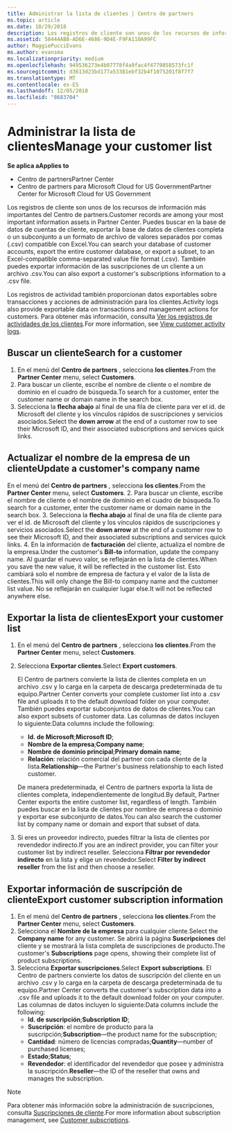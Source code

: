 ```yaml
---
title: Administrar la lista de clientes | Centro de partners
ms.topic: article
ms.date: 10/29/2018
description: Los registros de cliente son unos de los recursos de información más importantes del Centro de partners.
ms.assetid: 58444AB8-AD6E-4686-9D4E-F9FA110A99FC
author: MaggiePucciEvans
ms.author: evansma
ms.localizationpriority: medium
ms.openlocfilehash: 949536273e4b07778f4a9fac4f4779858573fc1f
ms.sourcegitcommit: d3613d23bd177a53381ebf32b4f1075201f8f7f7
ms.translationtype: MT
ms.contentlocale: es-ES
ms.lasthandoff: 12/05/2018
ms.locfileid: "8683704"
---
```

# <a name="manage-your-customer-list"></a><span data-ttu-id="9d02c-103">Administrar la lista de clientes</span><span class="sxs-lookup"><span data-stu-id="9d02c-103">Manage your customer list</span></span>

**<span data-ttu-id="9d02c-104">Se aplica a</span><span class="sxs-lookup"><span data-stu-id="9d02c-104">Applies to</span></span>**

-  <span data-ttu-id="9d02c-105">Centro de partners</span><span class="sxs-lookup"><span data-stu-id="9d02c-105">Partner Center</span></span>
-  <span data-ttu-id="9d02c-106">Centro de partners para Microsoft Cloud for US Government</span><span class="sxs-lookup"><span data-stu-id="9d02c-106">Partner Center for Microsoft Cloud for US Government</span></span>


<span data-ttu-id="9d02c-107">Los registros de cliente son unos de los recursos de información más importantes del Centro de partners.</span><span class="sxs-lookup"><span data-stu-id="9d02c-107">Customer records are among your most important information assets in Partner Center.</span></span> <span data-ttu-id="9d02c-108">Puedes buscar en la base de datos de cuentas de cliente, exportar la base de datos de clientes completa o un subconjunto a un formato de archivo de valores separados por comas (.csv) compatible con Excel.</span><span class="sxs-lookup"><span data-stu-id="9d02c-108">You can search your database of customer accounts, export the entire customer database, or export a subset, to an Excel-compatible comma-separated value file format (.csv).</span></span> <span data-ttu-id="9d02c-109">También puedes exportar información de las suscripciones de un cliente a un archivo .csv.</span><span class="sxs-lookup"><span data-stu-id="9d02c-109">You can also export a customer's subscriptions information to a .csv file.</span></span>

<span data-ttu-id="9d02c-110">Los registros de actividad también proporcionan datos exportables sobre transacciones y acciones de administración para los clientes.</span><span class="sxs-lookup"><span data-stu-id="9d02c-110">Activity logs also provide exportable data on transactions and management actions for customers.</span></span> <span data-ttu-id="9d02c-111">Para obtener más información, consulta [Ver los registros de actividades de los clientes](activity-logs.md).</span><span class="sxs-lookup"><span data-stu-id="9d02c-111">For more information, see [View customer activity logs](activity-logs.md).</span></span>


## <a name="search-for-a-customer"></a><span data-ttu-id="9d02c-112">Buscar un cliente</span><span class="sxs-lookup"><span data-stu-id="9d02c-112">Search for a customer</span></span>

1.  <span data-ttu-id="9d02c-113">En el menú del **Centro de partners** , selecciona **los clientes**.</span><span class="sxs-lookup"><span data-stu-id="9d02c-113">From the **Partner Center** menu, select **Customers**.</span></span>
2.  <span data-ttu-id="9d02c-114">Para buscar un cliente, escribe el nombre de cliente o el nombre de dominio en el cuadro de búsqueda.</span><span class="sxs-lookup"><span data-stu-id="9d02c-114">To search for a customer, enter the customer name or domain name in the search box.</span></span>
3.  <span data-ttu-id="9d02c-115">Selecciona la **flecha abajo** al final de una fila de cliente para ver el id. de Microsoft del cliente y los vínculos rápidos de suscripciones y servicios asociados.</span><span class="sxs-lookup"><span data-stu-id="9d02c-115">Select the **down arrow** at the end of a customer row to see their Microsoft ID, and their associated subscriptions and services quick links.</span></span>

## <a name="update-a-customers-company-name"></a><span data-ttu-id="9d02c-116">Actualizar el nombre de la empresa de un cliente</span><span class="sxs-lookup"><span data-stu-id="9d02c-116">Update a customer's company name</span></span>

<span data-ttu-id="9d02c-117">En el menú del **Centro de partners** , selecciona **los clientes**.</span><span class="sxs-lookup"><span data-stu-id="9d02c-117">From the **Partner Center** menu, select **Customers**.</span></span>
2.  <span data-ttu-id="9d02c-118">Para buscar un cliente, escribe el nombre de cliente o el nombre de dominio en el cuadro de búsqueda.</span><span class="sxs-lookup"><span data-stu-id="9d02c-118">To search for a customer, enter the customer name or domain name in the search box.</span></span>
3.  <span data-ttu-id="9d02c-119">Selecciona la **flecha abajo** al final de una fila de cliente para ver el id. de Microsoft del cliente y los vínculos rápidos de suscripciones y servicios asociados.</span><span class="sxs-lookup"><span data-stu-id="9d02c-119">Select the **down arrow** at the end of a customer row to see their Microsoft ID, and their associated subscriptions and services quick links.</span></span>
4.  <span data-ttu-id="9d02c-120">En la información de **facturación** del cliente, actualiza el nombre de la empresa.</span><span class="sxs-lookup"><span data-stu-id="9d02c-120">Under the customer's **Bill-to** information, update the company name.</span></span> <span data-ttu-id="9d02c-121">Al guardar el nuevo valor, se reflejarán en la lista de clientes.</span><span class="sxs-lookup"><span data-stu-id="9d02c-121">When you save the new value, it will be reflected in the customer list.</span></span> <span data-ttu-id="9d02c-122">Esto cambiará solo el nombre de empresa de factura y el valor de la lista de clientes.</span><span class="sxs-lookup"><span data-stu-id="9d02c-122">This will only change the Bill-to company name and the customer list value.</span></span> <span data-ttu-id="9d02c-123">No se reflejarán en cualquier lugar else.</span><span class="sxs-lookup"><span data-stu-id="9d02c-123">It will not be reflected anywhere else.</span></span>

## <a name="export-your-customer-list"></a><span data-ttu-id="9d02c-124">Exportar la lista de clientes</span><span class="sxs-lookup"><span data-stu-id="9d02c-124">Export your customer list</span></span>

1.  <span data-ttu-id="9d02c-125">En el menú del **Centro de partners** , selecciona **los clientes**.</span><span class="sxs-lookup"><span data-stu-id="9d02c-125">From the **Partner Center** menu, select **Customers**.</span></span>
2.  <span data-ttu-id="9d02c-126">Selecciona **Exportar clientes**.</span><span class="sxs-lookup"><span data-stu-id="9d02c-126">Select **Export customers**.</span></span>

    <span data-ttu-id="9d02c-127">El Centro de partners convierte la lista de clientes completa en un archivo .csv y lo carga en la carpeta de descarga predeterminada de tu equipo.</span><span class="sxs-lookup"><span data-stu-id="9d02c-127">Partner Center converts your complete customer list into a .csv file and uploads it to the default download folder on your computer.</span></span> <span data-ttu-id="9d02c-128">También puedes exportar subconjuntos de datos de clientes.</span><span class="sxs-lookup"><span data-stu-id="9d02c-128">You can also export subsets of customer data.</span></span> <span data-ttu-id="9d02c-129">Las columnas de datos incluyen lo siguiente:</span><span class="sxs-lookup"><span data-stu-id="9d02c-129">Data columns include the following:</span></span>

    -   <span data-ttu-id="9d02c-130">**Id. de Microsoft**;</span><span class="sxs-lookup"><span data-stu-id="9d02c-130">**Microsoft ID**;</span></span>
    -   <span data-ttu-id="9d02c-131">**Nombre de la empresa**;</span><span class="sxs-lookup"><span data-stu-id="9d02c-131">**Company name**;</span></span>
    -   <span data-ttu-id="9d02c-132">**Nombre de dominio principal**;</span><span class="sxs-lookup"><span data-stu-id="9d02c-132">**Primary domain name**;</span></span>
    -   <span data-ttu-id="9d02c-133">**Relación**: relación comercial del partner con cada cliente de la lista.</span><span class="sxs-lookup"><span data-stu-id="9d02c-133">**Relationship**—the Partner's business relationship to each listed customer.</span></span>

    <span data-ttu-id="9d02c-134">De manera predeterminada, el Centro de partners exporta la lista de clientes completa, independientemente de longitud.</span><span class="sxs-lookup"><span data-stu-id="9d02c-134">By default, Partner Center exports the entire customer list, regardless of length.</span></span> <span data-ttu-id="9d02c-135">También puedes buscar en la lista de clientes por nombre de empresa o dominio y exportar ese subconjunto de datos.</span><span class="sxs-lookup"><span data-stu-id="9d02c-135">You can also search the customer list by company name or domain and export that subset of data.</span></span>

3.  <span data-ttu-id="9d02c-136">Si eres un proveedor indirecto, puedes filtrar la lista de clientes por revendedor indirecto.</span><span class="sxs-lookup"><span data-stu-id="9d02c-136">If you are an indirect provider, you can filter your customer list by indirect reseller.</span></span> <span data-ttu-id="9d02c-137">Selecciona **Filtrar por revendedor indirecto** en la lista y elige un revendedor.</span><span class="sxs-lookup"><span data-stu-id="9d02c-137">Select **Filter by indirect reseller** from the list and then choose a reseller.</span></span>


## <a name="export-customer-subscription-information"></a><span data-ttu-id="9d02c-138">Exportar información de suscripción de cliente</span><span class="sxs-lookup"><span data-stu-id="9d02c-138">Export customer subscription information</span></span>

1.  <span data-ttu-id="9d02c-139">En el menú del **Centro de partners** , selecciona **los clientes**.</span><span class="sxs-lookup"><span data-stu-id="9d02c-139">From the **Partner Center** menu, select **Customers**.</span></span>
2.  <span data-ttu-id="9d02c-140">Selecciona el **Nombre de la empresa** para cualquier cliente.</span><span class="sxs-lookup"><span data-stu-id="9d02c-140">Select the **Company name** for any customer.</span></span> <span data-ttu-id="9d02c-141">Se abrirá la página **Suscripciones** del cliente y se mostrará la lista completa de suscripciones de producto.</span><span class="sxs-lookup"><span data-stu-id="9d02c-141">The customer's **Subscriptions** page opens, showing their complete list of product subscriptions.</span></span>
3.  <span data-ttu-id="9d02c-142">Selecciona **Exportar suscripciones**.</span><span class="sxs-lookup"><span data-stu-id="9d02c-142">Select **Export subscriptions**.</span></span> <span data-ttu-id="9d02c-143">El Centro de partners convierte los datos de suscripción del cliente en un archivo .csv y lo carga en la carpeta de descarga predeterminada de tu equipo.</span><span class="sxs-lookup"><span data-stu-id="9d02c-143">Partner Center converts the customer's subscription data into a .csv file and uploads it to the default download folder on your computer.</span></span> <span data-ttu-id="9d02c-144">Las columnas de datos incluyen lo siguiente:</span><span class="sxs-lookup"><span data-stu-id="9d02c-144">Data columns include the following:</span></span>
    -   <span data-ttu-id="9d02c-145">**Id. de suscripción**;</span><span class="sxs-lookup"><span data-stu-id="9d02c-145">**Subscription ID**;</span></span>
    -   <span data-ttu-id="9d02c-146">**Suscripción**: el nombre de producto para la suscripción;</span><span class="sxs-lookup"><span data-stu-id="9d02c-146">**Subscription**—the product name for the subscription;</span></span>
    -   <span data-ttu-id="9d02c-147">**Cantidad**: número de licencias compradas;</span><span class="sxs-lookup"><span data-stu-id="9d02c-147">**Quantity**—number of purchased licenses;</span></span>
    -   <span data-ttu-id="9d02c-148">**Estado**;</span><span class="sxs-lookup"><span data-stu-id="9d02c-148">**Status**;</span></span>
    -   <span data-ttu-id="9d02c-149">**Revendedor**: el identificador del revendedor que posee y administra la suscripción.</span><span class="sxs-lookup"><span data-stu-id="9d02c-149">**Reseller**—the ID of the reseller that owns and manages the subscription.</span></span>

> [!NOTE]  
> <span data-ttu-id="9d02c-150">Para obtener más información sobre la administración de suscripciones, consulta [Suscripciones de cliente](customer-subscriptions.md).</span><span class="sxs-lookup"><span data-stu-id="9d02c-150">For more information about subscription management, see [Customer subscriptions](customer-subscriptions.md).</span></span>

     

 

 



